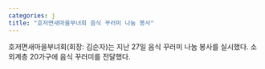 ```yaml
---
categories: j
title: "호저면새마을부녀회 음식 꾸러미 나눔 봉사"
---
```

호저면새마을부녀회(회장: 김순자)는 지난 27일 음식 꾸러미 나눔 봉사를 실시했다. 소외계층 20가구에 음식 꾸러미를 전달했다.